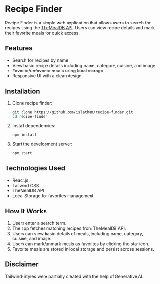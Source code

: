 # Recipe Finder

Recipe Finder is a simple web application that allows users to search for recipes using the [TheMealDB API](https://www.themealdb.com/). Users can view recipe details and mark their favorite meals for quick access.

## Features

- Search for recipes by name
- View basic recipe details including name, category, cuisine, and image
- Favorite/unfavorite meals using local storage
- Responsive UI with a clean design

## Installation

1. Clone recipe finder:

   ```sh
   git clone https://github.com/islathan/recipe-finder.git
   cd recipe-finder
   ```

2. Install dependencies:

   ```sh
   npm install
   ```

3. Start the development server:
   ```sh
   npm start
   ```

## Technologies Used

- React.js
- Tailwind CSS
- TheMealDB API
- Local Storage for favorites management

## How It Works

1. Users enter a search term.
2. The app fetches matching recipes from TheMealDB API.
3. Users can view basic details of meals, including name, category, cuisine, and image.
4. Users can mark/unmark meals as favorites by clicking the star icon.
5. Favorite meals are stored in local storage and persist across sessions.

## Disclaimer

Tailwind-Styles were partially created with the help of Generative AI.
